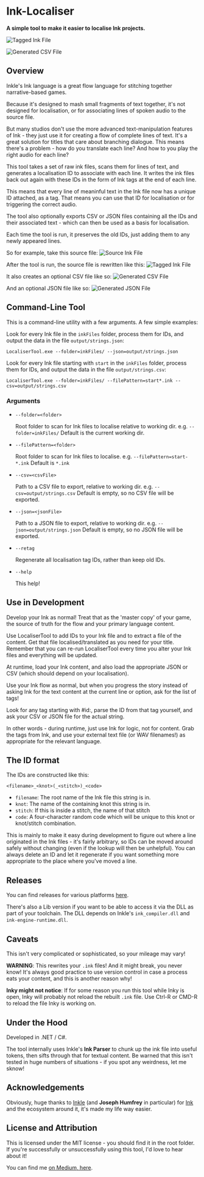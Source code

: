 # Ink-Localiser

**A simple tool to make it easier to localise Ink projects.**

![Tagged Ink File](docs/demo-tagged.png)

![Generated CSV File](docs/demo-csv.png)

## Overview

Inkle's Ink language is a great flow language for stitching together narrative-based games.

Because it's designed to mash small fragments of text together, it's not designed for localisation, or for associating lines of spoken audio to the source file.

But many studios don't use the more advanced text-manipulation features of Ink - they just use it for creating a flow of complete lines of text. It's a great solution for titles that care about branching dialogue. This means there's a problem - how do you translate each line? And how to you play the right audio for each line?

This tool takes a set of raw ink files, scans them for lines of text, and generates a localisation ID to associate with each line. It writes the ink files back out again with these IDs in the form of Ink tags at the end of each line.

This means that every line of meaninful text in the Ink file now has a unique ID attached, as a tag. That means you can use that ID for localisation or for triggering the correct audio.

The tool also optionally exports CSV or JSON files containing all the IDs and their associated text - which can then be used as a basis for localisation.

Each time the tool is run, it preserves the old IDs, just adding them to any newly appeared lines.

So for example, take this source file:
![Source Ink File](docs/demo-plain.png)

After the tool is run, the source file is rewritten like this:
![Tagged Ink File](docs/demo-tagged.png)

It also creates an optional CSV file like so:
![Generated CSV File](docs/demo-csv.png)

And an optional JSON file like so:
![Generated JSON File](docs/demo-json.png)

## Command-Line Tool
This is a command-line utility with a few arguments. A few simple examples:

Look for every Ink file in the `inkFiles` folder, process them for IDs, and output the data in the file `output/strings.json`:

`LocaliserTool.exe --folder=inkFiles/ --json=output/strings.json`

Look for every Ink file starting with `start` in the `inkFiles` folder, process them for IDs, and output the data in the file `output/strings.csv`:

`LocaliserTool.exe --folder=inkFiles/ --filePattern=start*.ink --csv=output/strings.csv`

### Arguments
* `--folder=<folder>`
    
    Root folder to scan for Ink files to localise relative to working dir. 
    e.g. `--folder=inkFiles/` 
    Default is the current working dir.

* `--filePattern=<folder>`

    Root folder to scan for Ink files to localise.
    e.g. `--filePattern=start-*.ink`
    Default is `*.ink`

* `--csv=<csvFile>`

    Path to a CSV file to export, relative to working dir.
    e.g. `--csv=output/strings.csv`
    Default is empty, so no CSV file will be exported.

* `--json=<jsonFile>`

    Path to a JSON file to export, relative to working dir.
    e.g. `--json=output/strings.json`
    Default is empty, so no JSON file will be exported.

* `--retag`

    Regenerate all localisation tag IDs, rather than keep old IDs.

* `--help`

    This help!

## Use in Development
Develop your Ink as normal! Treat that as the 'master copy' of your game, the source of truth for the flow and your primary language content.

Use LocaliserTool to add IDs to your Ink file and to extract a file of the content. Get that file localised/translated as you need for your title. Remember that you can re-run LocaliserTool every time you alter your Ink files and everything will be updated.

At runtime, load your Ink content, and also load the appropriate JSON or CSV (which should depend on your localisation). 

Use your Ink flow as normal, but when you progress the story instead of asking Ink for the text content at the current line or option, ask for the list of tags! 

Look for any tag starting with #id:, parse the ID from that tag yourself, and ask your CSV or JSON file for the actual string.

In other words - during runtime, just use Ink for logic, not for content. Grab the tags from Ink, and use your external text file (or WAV filenames!) as appropriate for the relevant language.

## The ID format

The IDs are constructed like this:

`<filename>_<knot>(_<stitch>)_<code>`

* `filename`: The root name of the Ink file this string is in.
* `knot`: The name of the containing knot this string is in.
* `stitch`: If this is inside a stitch, the name of that stitch
* `code`: A four-character random code which will be unique to this knot or knot/stitch combination.

This is mainly to make it easy during development to figure out where a line originated in the Ink files - it's fairly arbitrary, so IDs can be moved around safely without changing (even if the lookup will then be unhelpful). You can always delete an ID and let it regenerate if you want something more appropriate to the place where you've moved a line.

## Releases
You can find releases for various platforms [here](https://github.com/wildwinter/Ink-Localiser/releases
).

There's also a Lib version if you want to be able to access it via the DLL as part of your toolchain. The DLL depends on Inkle's `ink_compiler.dll` and `ink-engine-runtime.dll`.

## Caveats
This isn't very complicated or sophisticated, so your mileage may vary!

**WARNING**: This rewrites your `.ink` files! And it might break, you never know! It's always good practice to use version control in case a process eats your content, and this is another reason why!

**Inky might not notice**: If for some reason you run this tool while Inky is open, Inky will probably not reload the rebuilt `.ink` file. Use Ctrl-R or CMD-R to reload the file Inky is working on.

## Under the Hood
Developed in .NET / C#.

The tool internally uses Inkle's **Ink Parser** to chunk up the ink file into useful tokens, then sifts through that for textual content. Be warned that this isn't tested in huge numbers of situations - if you spot any weirdness, let me sknow!

## Acknowledgements
Obviously, huge thanks to [Inkle](https://www.inklestudios.com/) (and **Joseph Humfrey** in particular) for [Ink](https://www.inklestudios.com/ink/) and the ecosystem around it, it's made my life way easier.

## License and Attribution
This is licensed under the MIT license - you should find it in the root folder. If you're successfully or unsuccessfully using this tool, I'd love to hear about it!

You can find me [on Medium, here](https://wildwinter.medium.com/).